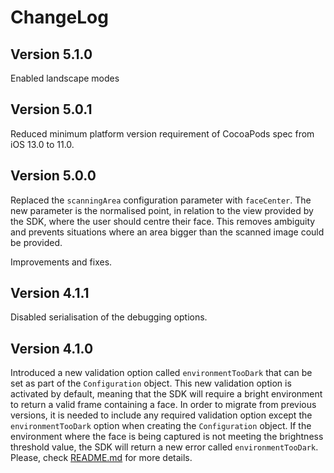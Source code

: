 # ChangeLog

## Version 5.1.0

Enabled landscape modes

## Version 5.0.1

Reduced minimum platform version requirement of CocoaPods spec from iOS 13.0 to 11.0.

## Version 5.0.0

Replaced the `scanningArea` configuration parameter with `faceCenter`. The new parameter is the normalised point, in relation to the view provided by the SDK, where the user should centre their face.
This removes ambiguity and prevents situations where an area bigger than the scanned image could be provided.

Improvements and fixes.

## Version 4.1.1

Disabled serialisation of the debugging options.

## Version 4.1.0

Introduced a new validation option called `environmentTooDark` that can be set as part of the `Configuration` object. This new validation option is activated by default, meaning that the SDK will require a bright environment to return a valid frame containing a face. In order to migrate from previous versions, it is needed to include any required validation option except the `environmentTooDark` option when creating the `Configuration` object.
If the environment where the face is being captured is not meeting the brightness threshold value, the SDK will return a new error called `environmentTooDark`.
Please, check [README.md](https://github.com/getyoti/yoti-face-capture-ios/blob/main/README.md) for more details.
